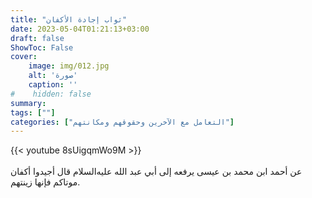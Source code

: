 ```yaml
---
title: "ثواب إجادة الأكفان"
date: 2023-05-04T01:21:13+03:00
draft: false
ShowToc: False
cover:
    image: img/012.jpg
    alt: 'صورة'
    caption: ''
#    hidden: false
summary: 
tags: [""]
categories: ["التعامل مع الآخرين وحقوقهم ومكانتهم"]
---
```

{{< youtube 8sUigqmWo9M >}}  
 <br>
عن أحمد
ابن محمد بن عيسى يرفعه إلى أبي عبد الله عليه‌السلام قال أجيدوا أكفان موتاكم
فإنها زينتهم.



